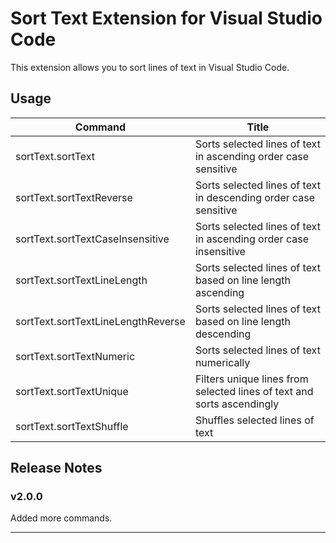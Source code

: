 # Sort Text Extension for Visual Studio Code
This extension allows you to sort lines of text in Visual Studio Code.


## Usage
| Command | Title |
| --- | --- |
|sortText.sortText | Sorts selected lines of text in ascending order case sensitive|
|sortText.sortTextReverse | Sorts selected lines of text in descending order case sensitive|
|sortText.sortTextCaseInsensitive | Sorts selected lines of text in ascending order case insensitive|
|sortText.sortTextLineLength | Sorts selected lines of text based on line length ascending|
|sortText.sortTextLineLengthReverse | Sorts selected lines of text based on line length descending|
|sortText.sortTextNumeric | Sorts selected lines of text numerically|
|sortText.sortTextUnique | Filters unique lines from selected lines of text and sorts ascendingly|
|sortText.sortTextShuffle | Shuffles selected lines of text|


## Release Notes

### v2.0.0

Added more commands.


-----------------------------------------------------------------------------------------------------------
